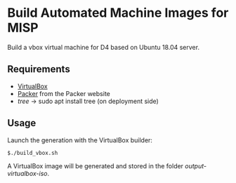 # Build Automated Machine Images for MISP

Build a vbox virtual machine for D4 based on Ubuntu 18.04 server.

## Requirements

* [VirtualBox](https://www.virtualbox.org)
* [Packer](https://www.packer.io) from the Packer website
* *tree* -> sudo apt install tree (on deployment side)

## Usage

Launch the generation with the VirtualBox builder:

    $./build_vbox.sh 

A VirtualBox image will be generated and stored in the folder
*output-virtualbox-iso*.

